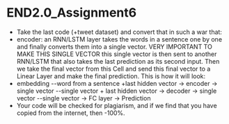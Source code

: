 # END2.0_Assignment6

- Take the last code  (+tweet dataset) and convert that in such a war that:
- encoder: an RNN/LSTM layer takes the words in a sentence one by one and finally converts them into a single vector. VERY IMPORTANT TO MAKE THIS SINGLE VECTOR
this single vector is then sent to another RNN/LSTM that also takes the last prediction as its second input. Then we take the final vector from this Cell
and send this final vector to a Linear Layer and make the final prediction. 
This is how it will look:
- embedding
--word from a sentence +last hidden vector -> encoder -> single vector
--single vector + last hidden vector -> decoder -> single vector
--single vector -> FC layer -> Prediction
- Your code will be checked for plagiarism, and if we find that you have copied from the internet, then -100%. 
